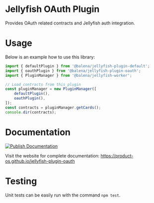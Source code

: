 # Jellyfish OAuth Plugin

Provides OAuth related contracts and Jellyfish auth integration.

# Usage

Below is an example how to use this library:

```typescript
import { defaultPlugin } from '@balena/jellyfish-plugin-default';
import { oauthPlugin } from '@balena/jellyfish-plugin-oauth';
import { PluginManager } from '@balena/jellyfish-worker';

// Load contracts from this plugin
const pluginManager = new PluginManager([
	defaultPlugin(),
	oauthPlugin(),
]);
const contracts = pluginManager.getCards();
console.dir(contracts);
```

# Documentation

[![Publish Documentation](https://github.com/product-os/jellyfish-plugin-oauth/actions/workflows/publish-docs.yml/badge.svg)](https://github.com/product-os/jellyfish-plugin-oauth/actions/workflows/publish-docs.yml)

Visit the website for complete documentation: https://product-os.github.io/jellyfish-plugin-oauth

# Testing

Unit tests can be easily run with the command `npm test`.
